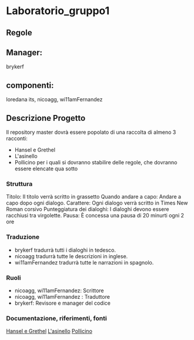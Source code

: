 # Laboratorio_gruppo1

## Regole

## Manager: 
brykerf
## componenti: 
loredana its, nicoagg, wi11amFernandez

## Descrizione Progetto
Il repository master dovrà essere popolato di una raccolta di almeno 3 racconti: 
- Hansel e Grethel
- L'asinello
- Pollicino
per i quali si dovranno stabilire delle regole, che dovranno essere elencate qua sotto

### Struttura
Titolo: Il titolo verrà scritto in grassetto
Quando andare a capo: Andare a capo dopo ogni dialogo.
Carattere: Ogni dialogo verrà scritto in Times New Roman corsivo
Punteggiatura dei dialoghi: I dialoghi devono essere racchiusi tra virgolette.
Pausa: È concessa una pausa di 20 minurti ogni 2 ore

### Traduzione
- brykerf tradurrà tutti i dialoghi in tedesco.
- nicoagg tradurrà tutte le descrizioni in inglese.
- wi11amFernandez tradurrà tutte le narrazioni in spagnolo.

### Ruoli
- nicoagg, wi11amFernandez: Scrittore
- nicoagg, wi11amFernandez : Traduttore
- brykerf: Revisore e manager del codice

### Documentazione, riferimenti, fonti
[Hansel e Grethel](https://www.grimmstories.com/it/grimm_fiabe/hansel_e_grethel)
[L'asinello](https://www.grimmstories.com/it/grimm_fiabe/asinello)
[Pollicino](https://www.grimmstories.com/it/grimm_fiabe/pollicino)
